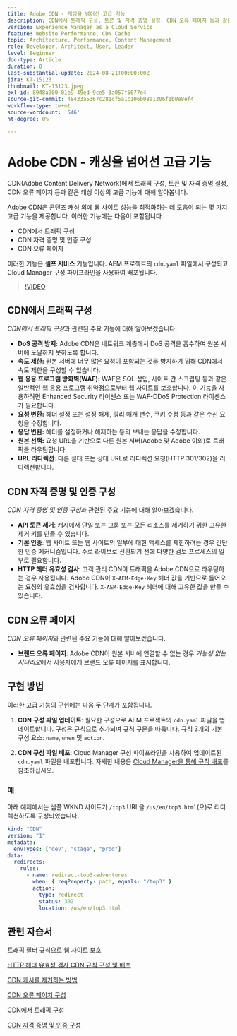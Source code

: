 ```yaml
---
title: Adobe CDN - 캐싱을 넘어선 고급 기능
description: CDN에서 트래픽 구성, 토큰 및 자격 증명 설정, CDN 오류 페이지 등과 같은 캐싱을 넘어선 Adobe CDN의 고급 기능에 대해 알아봅니다.
version: Experience Manager as a Cloud Service
feature: Website Performance, CDN Cache
topic: Architecture, Performance, Content Management
role: Developer, Architect, User, Leader
level: Beginner
doc-type: Article
duration: 0
last-substantial-update: 2024-08-21T00:00:00Z
jira: KT-15123
thumbnail: KT-15123.jpeg
exl-id: 8948a900-01e9-49ed-9ce5-3a057f5077e4
source-git-commit: 48433a5367c281cf5a1c106b08a1306f1b0e8ef4
workflow-type: tm+mt
source-wordcount: '546'
ht-degree: 0%

---
```


# Adobe CDN - 캐싱을 넘어선 고급 기능

CDN(Adobe Content Delivery Network)에서 트래픽 구성, 토큰 및 자격 증명 설정, CDN 오류 페이지 등과 같은 캐싱 이상의 고급 기능에 대해 알아봅니다.

Adobe CDN은 콘텐츠 캐싱 외에 웹 사이트 성능을 최적화하는 데 도움이 되는 몇 가지 고급 기능을 제공합니다. 이러한 기능에는 다음이 포함됩니다.

- CDN에서 트래픽 구성
- CDN 자격 증명 및 인증 구성
- CDN 오류 페이지

이러한 기능은 **셀프 서비스** 기능입니다. AEM 프로젝트의 `cdn.yaml` 파일에서 구성되고 Cloud Manager 구성 파이프라인을 사용하여 배포됩니다.

>[!VIDEO](https://video.tv.adobe.com/v/3433104?quality=12&learn=on)

## CDN에서 트래픽 구성

_CDN에서 트래픽 구성_&#x200B;과 관련된 주요 기능에 대해 알아보겠습니다.

- **DoS 공격 방지:** Adobe CDN은 네트워크 계층에서 DoS 공격을 흡수하여 원본 서버에 도달하지 못하도록 합니다.
- **속도 제한:** 원본 서버에 너무 많은 요청이 포함되는 것을 방지하기 위해 CDN에서 속도 제한을 구성할 수 있습니다.
- **웹 응용 프로그램 방화벽(WAF):** WAF은 SQL 삽입, 사이트 간 스크립팅 등과 같은 일반적인 웹 응용 프로그램 취약점으로부터 웹 사이트를 보호합니다. 이 기능을 사용하려면 Enhanced Security 라이센스 또는 WAF-DDoS Protection 라이센스가 필요합니다.
- **요청 변환:** 헤더 설정 또는 설정 해제, 쿼리 매개 변수, 쿠키 수정 등과 같은 수신 요청을 수정합니다.
- **응답 변환:** 헤더를 설정하거나 해제하는 등의 보내는 응답을 수정합니다.
- **원본 선택:** 요청 URL을 기반으로 다른 원본 서버(Adobe 및 Adobe 이외)로 트래픽을 라우팅합니다.
- **URL 리디렉션:** 다른 절대 또는 상대 URL로 리디렉션 요청(HTTP 301/302)을 리디렉션합니다.

## CDN 자격 증명 및 인증 구성

_CDN 자격 증명 및 인증 구성_&#x200B;과 관련된 주요 기능에 대해 알아보겠습니다.

- **API 토큰 제거**: 캐시에서 단일 또는 그룹 또는 모든 리소스를 제거하기 위한 고유한 제거 키를 만들 수 있습니다.
- **기본 인증**: 웹 사이트 또는 웹 사이트의 일부에 대한 액세스를 제한하려는 경우 간단한 인증 메커니즘입니다. 주로 라이브로 전환되기 전에 다양한 검토 프로세스의 일부로 필요합니다.
- **HTTP 헤더 유효성 검사**: 고객 관리 CDN이 트래픽을 Adobe CDN으로 라우팅하는 경우 사용됩니다. Adobe CDN이 `X-AEM-Edge-Key` 헤더 값을 기반으로 들어오는 요청의 유효성을 검사합니다. `X-AEM-Edge-Key` 헤더에 대해 고유한 값을 만들 수 있습니다.

## CDN 오류 페이지

_CDN 오류 페이지_&#x200B;와 관련된 주요 기능에 대해 알아보겠습니다.

- **브랜드 오류 페이지**: Adobe CDN이 원본 서버에 연결할 수 없는 경우 _가능성 없는 시나리오_&#x200B;에서 사용자에게 브랜드 오류 페이지를 표시합니다.

## 구현 방법

이러한 고급 기능의 구현에는 다음 두 단계가 포함됩니다.

1. **CDN 구성 파일 업데이트**: 필요한 구성으로 AEM 프로젝트의 `cdn.yaml` 파일을 업데이트합니다. 구성은 규칙으로 추가되며 규칙 구문을 따릅니다. 규칙 3개의 기본 구성 요소: `name`, `when` 및 `action`.

2. **CDN 구성 파일 배포**: Cloud Manager 구성 파이프라인을 사용하여 업데이트된 `cdn.yaml` 파일을 배포합니다. 자세한 내용은 [Cloud Manager을 통해 규칙 배포](https://experienceleague.adobe.com/en/docs/experience-manager-learn/cloud-service/security/traffic-filter-and-waf-rules/how-to-setup#deploy-rules-through-cloud-manager)를 참조하십시오.

### 예

아래 예제에서는 샘플 WKND 사이트가 `/top3` URL을 `/us/en/top3.html`(으)로 리디렉션하도록 구성되었습니다.

```yaml
kind: "CDN"
version: "1"
metadata:
  envTypes: ["dev", "stage", "prod"]
data:
  redirects:
    rules:
      - name: redirect-top3-adventures
        when: { reqProperty: path, equals: "/top3" }
        action:
          type: redirect
          status: 302
          location: /us/en/top3.html
```

## 관련 자습서

[트래픽 필터 규칙으로 웹 사이트 보호](https://experienceleague.adobe.com/ko/docs/experience-manager-learn/cloud-service/security/traffic-filter-and-waf-rules/overview)

[HTTP 헤더 유효성 검사 CDN 규칙 구성 및 배포](https://experienceleague.adobe.com/en/docs/experience-manager-learn/cloud-service/content-delivery/custom-domain-names-with-customer-managed-cdn#configure-and-deploy-http-header-validation-cdn-rule)

[CDN 캐시를 제거하는 방법](https://experienceleague.adobe.com/en/docs/experience-manager-learn/cloud-service/caching/how-to/purge-cache)

[CDN 오류 페이지 구성](https://experienceleague.adobe.com/en/docs/experience-manager-learn/cloud-service/content-delivery/custom-error-pages#cdn-error-pages)

[CDN에서 트래픽 구성](https://experienceleague.adobe.com/en/docs/experience-manager-cloud-service/content/implementing/content-delivery/cdn-configuring-traffic#client-side-redirectors)

[CDN 자격 증명 및 인증 구성](https://experienceleague.adobe.com/en/docs/experience-manager-cloud-service/content/implementing/content-delivery/cdn-credentials-authentication)

